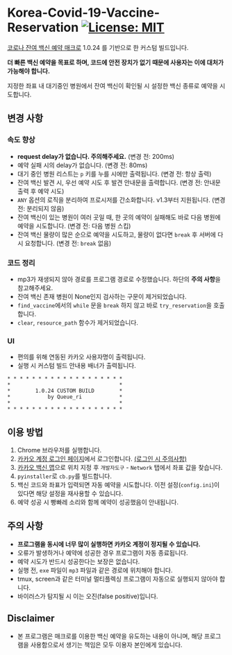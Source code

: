 # Korea-Covid-19-Vaccine-Reservation [![License: MIT](https://img.shields.io/badge/License-MIT-yellow.svg)](https://opensource.org/licenses/MIT)
[코로나 잔여 백신 예약 매크로](https://github.com/SJang1/korea-covid-19-remaining-vaccine-macro) 1.0.24 를 기반으로 한 커스텀 빌드입니다.

**더 빠른 백신 예약을 목표로 하며, 코드에 안전 장치가 없기 때문에 사용자는 이에 대처가 가능해야 합니다.**

지정한 좌표 내 대기중인 병원에서 잔여 백신이 확인될 시 설정한 백신 종류로 예약을 시도합니다.

## 변경 사항
### 속도 향상
- **request delay가 없습니다. 주의해주세요.** (변경 전: 200ms)
- 예약 실패 시의 delay가 없습니다. (변경 전: 80ms)
- 대기 중인 병원 리스트는 `p` 키를 누를 시에만 출력됩니다. (변경 전: 항상 출력)
- 잔여 백신 발견 시, 우선 예약 시도 후 발견 안내문을 출력합니다. (변경 전: 안내문 출력 후 예약 시도)
- `ANY` 옵션의 로직을 분리하여 프로시저를 간소화합니다. v1.3부터 지원됩니다. (변경 전: 분리되지 않음)
- 잔여 백신이 있는 병원이 여러 곳일 때, 한 곳의 예약이 실패해도 바로 다음 병원에 예약을 시도합니다. (변경 전: 다음 병원 스킵)
- 잔여 백신 물량이 많은 순으로 예약을 시도하고, 물량이 없다면 `break` 후 서버에 다시 요청합니다. (변경 전: `break` 없음)

### 코드 정리
- mp3가 재생되지 않아 경로를 프로그램 경로로 수정했습니다. 하단의 **주의 사항**을 참고해주세요.
- 잔여 백신 존재 병원이 None인지 검사하는 구문이 제거되었습니다.
- `find_vaccine`에서의 `while` 문을 `break` 하지 않고 바로 `try_reservation`을 호출합니다.
- `clear`, `resource_path` 함수가 제거되었습니다.

### UI
- 편의를 위해 연동된 카카오 사용자명이 출력됩니다.
- 실행 시 커스텀 빌드 안내용 배너가 출력됩니다.
```
* * * * * * * * * * * * * * * * * * *
*                                   *
*        1.0.24 CUSTOM BUILD        *
*            by Queue_ri            *
*                                   *
* * * * * * * * * * * * * * * * * * *
```

## 이용 방법
1. Chrome 브라우저를 실행합니다.
2. [카카오 계정 로그인 페이지](https://accounts.kakao.com/login?continue=https%3A%2F%2Fvaccine-map.kakao.com%2Fmap2%3Fv%3D1)에서 로그인합니다. [(로그인 시 주의사항)](https://github.com/SJang1/korea-covid-19-remaining-vaccine-macro/issues/82)
3. [카카오 백신 맵](https://vaccine-map.kakao.com/map2?v=1)으로 위치 지정 후 `개발자도구` - `Network` 탭에서 좌표 값을 찾습니다.
4. `pyinstaller`로 `cb.py`를 빌드합니다.
5. 백신 코드와 좌표가 입력되면 자동 예약을 시도합니다. 이전 설정(`config.ini`)이 있다면 해당 설정을 재사용할 수 있습니다.
6. 예약 성공 시 빵빠레 소리와 함께 예약이 성공했음이 안내됩니다.

## 주의 사항
- **프로그램을 동시에 너무 많이 실행하면 카카오 계정이 정지될 수 있습니다.**
- 오류가 발생하거나 예약에 성공한 경우 프로그램이 자동 종료됩니다.
- 예약 시도가 반드시 성공한다는 보장은 없습니다.
- 실행 전, `exe` 파일이 `mp3` 파일과 같은 경로에 위치해야 합니다.
- tmux, screen과 같은 터미널 멀티플렉싱 프로그램이 자동으로 실행되지 않아야 합니다.
- 바이러스가 탐지될 시 이는 오진(false positive)입니다.

## Disclaimer
- 본 프로그램은 매크로를 이용한 백신 예약을 유도하는 내용이 아니며, 해당 프로그램을 사용함으로서 생기는 책임은 모두 이용자 본인에게 있습니다.
